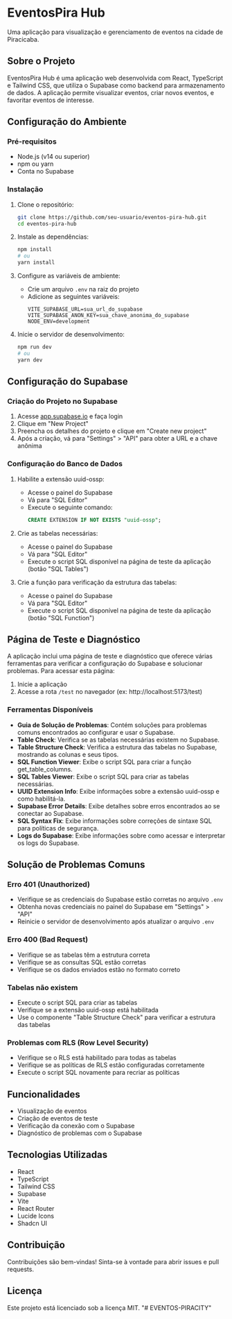 # EventosPira Hub

Uma aplicação para visualização e gerenciamento de eventos na cidade de Piracicaba.

## Sobre o Projeto

EventosPira Hub é uma aplicação web desenvolvida com React, TypeScript e Tailwind CSS, que utiliza o Supabase como backend para armazenamento de dados. A aplicação permite visualizar eventos, criar novos eventos, e favoritar eventos de interesse.

## Configuração do Ambiente

### Pré-requisitos

- Node.js (v14 ou superior)
- npm ou yarn
- Conta no Supabase

### Instalação

1. Clone o repositório:
   ```bash
   git clone https://github.com/seu-usuario/eventos-pira-hub.git
   cd eventos-pira-hub
   ```

2. Instale as dependências:
   ```bash
   npm install
   # ou
   yarn install
   ```

3. Configure as variáveis de ambiente:
   - Crie um arquivo `.env` na raiz do projeto
   - Adicione as seguintes variáveis:
     ```
     VITE_SUPABASE_URL=sua_url_do_supabase
     VITE_SUPABASE_ANON_KEY=sua_chave_anonima_do_supabase
     NODE_ENV=development
     ```

4. Inicie o servidor de desenvolvimento:
   ```bash
   npm run dev
   # ou
   yarn dev
   ```

## Configuração do Supabase

### Criação do Projeto no Supabase

1. Acesse [app.supabase.io](https://app.supabase.io) e faça login
2. Clique em "New Project"
3. Preencha os detalhes do projeto e clique em "Create new project"
4. Após a criação, vá para "Settings" > "API" para obter a URL e a chave anônima

### Configuração do Banco de Dados

1. Habilite a extensão uuid-ossp:
   - Acesse o painel do Supabase
   - Vá para "SQL Editor"
   - Execute o seguinte comando:
     ```sql
     CREATE EXTENSION IF NOT EXISTS "uuid-ossp";
     ```

2. Crie as tabelas necessárias:
   - Acesse o painel do Supabase
   - Vá para "SQL Editor"
   - Execute o script SQL disponível na página de teste da aplicação (botão "SQL Tables")

3. Crie a função para verificação da estrutura das tabelas:
   - Acesse o painel do Supabase
   - Vá para "SQL Editor"
   - Execute o script SQL disponível na página de teste da aplicação (botão "SQL Function")

## Página de Teste e Diagnóstico

A aplicação inclui uma página de teste e diagnóstico que oferece várias ferramentas para verificar a configuração do Supabase e solucionar problemas. Para acessar esta página:

1. Inicie a aplicação
2. Acesse a rota `/test` no navegador (ex: http://localhost:5173/test)

### Ferramentas Disponíveis

- **Guia de Solução de Problemas**: Contém soluções para problemas comuns encontrados ao configurar e usar o Supabase.
- **Table Check**: Verifica se as tabelas necessárias existem no Supabase.
- **Table Structure Check**: Verifica a estrutura das tabelas no Supabase, mostrando as colunas e seus tipos.
- **SQL Function Viewer**: Exibe o script SQL para criar a função get_table_columns.
- **SQL Tables Viewer**: Exibe o script SQL para criar as tabelas necessárias.
- **UUID Extension Info**: Exibe informações sobre a extensão uuid-ossp e como habilitá-la.
- **Supabase Error Details**: Exibe detalhes sobre erros encontrados ao se conectar ao Supabase.
- **SQL Syntax Fix**: Exibe informações sobre correções de sintaxe SQL para políticas de segurança.
- **Logs do Supabase**: Exibe informações sobre como acessar e interpretar os logs do Supabase.

## Solução de Problemas Comuns

### Erro 401 (Unauthorized)

- Verifique se as credenciais do Supabase estão corretas no arquivo `.env`
- Obtenha novas credenciais no painel do Supabase em "Settings" > "API"
- Reinicie o servidor de desenvolvimento após atualizar o arquivo `.env`

### Erro 400 (Bad Request)

- Verifique se as tabelas têm a estrutura correta
- Verifique se as consultas SQL estão corretas
- Verifique se os dados enviados estão no formato correto

### Tabelas não existem

- Execute o script SQL para criar as tabelas
- Verifique se a extensão uuid-ossp está habilitada
- Use o componente "Table Structure Check" para verificar a estrutura das tabelas

### Problemas com RLS (Row Level Security)

- Verifique se o RLS está habilitado para todas as tabelas
- Verifique se as políticas de RLS estão configuradas corretamente
- Execute o script SQL novamente para recriar as políticas

## Funcionalidades

- Visualização de eventos
- Criação de eventos de teste
- Verificação da conexão com o Supabase
- Diagnóstico de problemas com o Supabase

## Tecnologias Utilizadas

- React
- TypeScript
- Tailwind CSS
- Supabase
- Vite
- React Router
- Lucide Icons
- Shadcn UI

## Contribuição

Contribuições são bem-vindas! Sinta-se à vontade para abrir issues e pull requests.

## Licença

Este projeto está licenciado sob a licença MIT.
"# EVENTOS-PIRACITY" 
